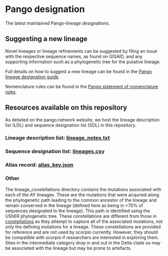 # Pango designation

The latest maintained Pango-lineage designations.

## Suggesting a new lineage
Novel lineages or lineage refinements can be suggested by filing an issue with the respective sequence names, as found on GISAID, and any supporting information such as a phylogenetic tree for the putative lineage. 

Full details on how to suggest a new lineage can be found in the [Pango lineage designation guide](https://www.pango.network/how-does-the-system-work/how-to-suggest-a-new-lineage/).

Nomenclature rules can be found in the [Pango statement of nomenclature rules](https://www.pango.network/the-pango-nomenclature-system/statement-of-nomenclature-rules/).


## Resources available on this repository

As detailed on the pango.network website, we host the lineage description list (LDL) and sequence designation list (SDL) in this repository. 
### Lineage description list: [lineage_notes.txt](https://github.com/cov-lineages/pango-designation/blob/master/lineage_notes.txt)
### Sequence designation list: [lineages.csv](https://github.com/cov-lineages/pango-designation/blob/master/lineages.csv)
### Alias record: [alias_key.json](https://github.com/cov-lineages/pango-designation/blob/master/pango_designation/alias_key.json)

### Other
The lineage_constellations directory contains the mutations associated with each of the AY lineages. These are the mutations that were acquried along the phylogenetic path leading to the common ancestor of the lineage and remain conserved in the lineage (defined here as being in >70% of sequences designated to the lineage). This path is identified using the UShER phylogenetic tree. These constellations are different from those in [constellations](https://github.com/cov-lineages/constellations) as they attempt to capture all of the associated mutations, not only the defining mutations for a lineage. These constellations are provided for reference and are not used by scorpio currently. However, they should be compatible with scorpio if researchers are interested in exploring them. Sites in the intermediate category drop in and out in the Delta clade so may be associated with the lineage but may be prone to artefacts.

